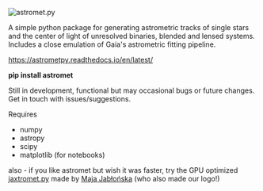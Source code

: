![astromet.py](https://github.com/zpenoyre/astromet.py/blob/master/astrometlogo.jpeg "text")

A simple python package for generating astrometric tracks of single stars and the center of light of unresolved binaries, blended and lensed systems. Includes a close emulation of Gaia's astrometric fitting pipeline.

https://astrometpy.readthedocs.io/en/latest/

**pip install astromet**

Still in development, functional but may occasional bugs or future changes. Get in touch with issues/suggestions.

Requires
- numpy
- astropy
- scipy
- matplotlib (for notebooks)

also - if you like astromet but wish it was faster, try the GPU optimized [jaxtromet.py](https://github.com/maja-jablonska/jaxtromet.py) made by [Maja Jabłońska](https://github.com/maja-jablonska) (who also made our logo!)
